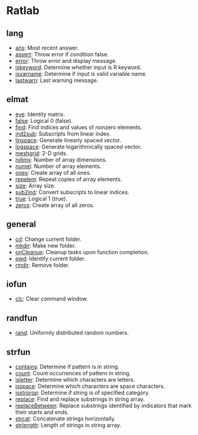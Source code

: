 # Ratlab

## lang

- [ans](https://www.mathworks.com/help/matlab/ref/ans.html?s_tid=doc_ta): Most recent answer.
- [assert](https://www.mathworks.com/help/matlab/ref/assert.html?s_tid=doc_ta): Throw error if condition false.
- [error](https://www.mathworks.com/help/matlab/ref/error.html?s_tid=doc_ta): Throw error and display message.
- [iskeyword](https://www.mathworks.com/help/matlab/ref/iskeyword.html?s_tid=doc_ta): Determine whether input is R keyword.
- [isvarname](https://www.mathworks.com/help/matlab/ref/isvarname.html?s_tid=doc_ta): Determine if input is valid variable name.
- [lastwarn](https://www.mathworks.com/help/matlab/ref/lastwarn.html?s_tid=doc_ta): Last warning message.

## elmat

- [eye](https://www.mathworks.com/help/matlab/ref/eye.html?s_tid=doc_ta): Identity matrix.
- [false](https://www.mathworks.com/help/matlab/ref/false.html?s_tid=doc_ta): Logical 0 (false).
- [find](https://www.mathworks.com/help/matlab/ref/find.html?s_tid=doc_ta): Find indices and values of nonzero elements.
- [ind2sub](https://www.mathworks.com/help/matlab/ref/ind2sub.html?s_tid=doc_ta): Subscripts from linear index.
- [linspace](https://www.mathworks.com/help/matlab/ref/linspace.html?s_tid=doc_ta): Generate linearly spaced vector.
- [logspace](https://www.mathworks.com/help/matlab/ref/logspace.html?s_tid=doc_ta): Generate logarithmically spaced vector.
- [meshgrid](https://www.mathworks.com/help/matlab/ref/meshgrid.html?s_tid=doc_ta): 2-D grids.
- [ndims](https://www.mathworks.com/help/matlab/ref/ndims.html?s_tid=doc_ta): Number of array dimensions.
- [numel](https://www.mathworks.com/help/matlab/ref/numel.html?s_tid=doc_ta): Number of array elements.
- [ones](https://www.mathworks.com/help/matlab/ref/ones.html?s_tid=doc_ta): Create array of all ones.
- [repelem](https://www.mathworks.com/help/matlab/ref/repelem.html?s_tid=doc_ta): Repeat copies of array elements.
- [size](https://www.mathworks.com/help/matlab/ref/size.html?s_tid=doc_ta): Array size.
- [sub2ind](https://www.mathworks.com/help/matlab/ref/sub2ind.html?s_tid=doc_ta): Convert subscripts to linear indices.
- [true](https://www.mathworks.com/help/matlab/ref/true.html?s_tid=doc_ta): Logical 1 (true).
- [zeros](https://www.mathworks.com/help/matlab/ref/zeros.html?s_tid=doc_ta): Create array of all zeros.

## general

- [cd](https://www.mathworks.com/help/matlab/ref/cd.html?s_tid=doc_ta): Change current folder.
- [mkdir](https://www.mathworks.com/help/matlab/ref/mkdir.html?s_tid=doc_ta): Make new folder.
- [onCleanup](https://www.mathworks.com/help/matlab/ref/onCleanup.html?s_tid=doc_ta): Cleanup tasks upon function completion.
- [pwd](https://www.mathworks.com/help/matlab/ref/pwd.html?s_tid=doc_ta): Identify current folder.
- [rmdir](https://www.mathworks.com/help/matlab/ref/rmdir.html?s_tid=doc_ta): Remove folder.

## iofun

- [clc](https://www.mathworks.com/help/matlab/ref/clc.html?s_tid=doc_ta): Clear command window.

## randfun

- [rand](https://www.mathworks.com/help/matlab/ref/rand.html?s_tid=doc_ta): Uniformly distributed random numbers.

## strfun

- [contains](https://www.mathworks.com/help/matlab/ref/contains.html?s_tid=doc_ta): Determine if pattern is in string.
- [count](https://www.mathworks.com/help/matlab/ref/count.html?s_tid=doc_ta): Count occurrences of pattern in string.
- [isletter](https://www.mathworks.com/help/matlab/ref/isletter.html?s_tid=doc_ta): Determine which characters are letters.
- [isspace](https://www.mathworks.com/help/matlab/ref/isspace.html?s_tid=doc_ta): Determine which characters are space characters.
- [isstrprop](https://www.mathworks.com/help/matlab/ref/isstrprop.html?s_tid=doc_ta): Determine if string is of specified category.
- [replace](https://www.mathworks.com/help/matlab/ref/replace.html?s_tid=doc_ta): Find and replace substrings in string array.
- [replaceBetween](https://www.mathworks.com/help/matlab/ref/replaceBetween.html?s_tid=doc_ta): Replace substrings identified by indicators that mark their starts and ends.
- [strcat](https://www.mathworks.com/help/matlab/ref/strcat.html?s_tid=doc_ta): Concatenate strings horizontally.
- [strlength](https://www.mathworks.com/help/matlab/ref/strlength.html?s_tid=doc_ta): Length of strings in string array.
